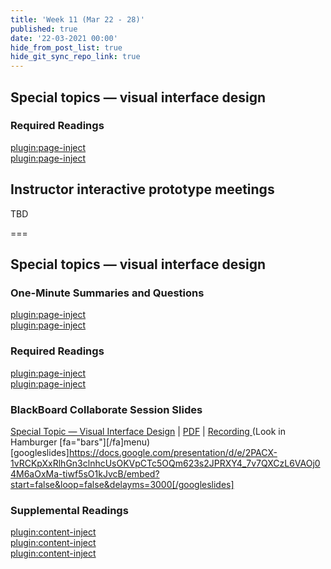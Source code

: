 ```yaml
---
title: 'Week 11 (Mar 22 - 28)'
published: true
date: '22-03-2021 00:00'
hide_from_post_list: true
hide_git_sync_repo_link: true
---
```


## Special topics — visual interface design

### Required Readings  
[plugin:page-inject](/211/weekly-readings/week-11-1?template=partials/embedlycardlinkonly)  
[plugin:page-inject](/211/weekly-readings/week-11-2?template=partials/embedlycardlinkonly)  

## Instructor interactive prototype meetings

TBD

===

## **Special topics — visual interface design**

### One-Minute Summaries and Questions  
[plugin:page-inject](/211/lms-assignments/one-minute-summaries/week-11-1)  
[plugin:page-inject](/211/lms-assignments/one-minute-summaries/week-11-2)  

### Required Readings  
[plugin:page-inject](/211/weekly-readings/week-11-1?template=partials/embedlycardlinkonly)  
[plugin:page-inject](/211/weekly-readings/week-11-2?template=partials/embedlycardlinkonly)  

### BlackBoard Collaborate Session Slides
[Special Topic — Visual Interface Design](https://docs.google.com/presentation/d/e/2PACX-1vRCKpXxRlhGn3clnhcUsOKVpCTc5OQm623s2JPRXY4_7v7QXCzL6VAOj04M6aOxMa-tiwf5sO1kJvcB/pub?start=false&loop=false&delayms=3000) | [PDF](https://canvas.sfu.ca/courses/59869/files/folder/Downloads/Slides%20PDFs/Mini-Lectures%20and%20Activities/Week-11) | [Recording ](https://canvas.sfu.ca/courses/59869/external_tools/3544) (Look in Hamburger [fa="bars"][/fa]menu)
[googleslides]https://docs.google.com/presentation/d/e/2PACX-1vRCKpXxRlhGn3clnhcUsOKVpCTc5OQm623s2JPRXY4_7v7QXCzL6VAOj04M6aOxMa-tiwf5sO1kJvcB/embed?start=false&loop=false&delayms=3000[/googleslides]

### Supplemental Readings  
[plugin:content-inject](/211/ux-techniques-guide/how-to-bridge-the-gap-between-the-problem-space-and-design-space/accessibility)  
[plugin:content-inject](/211/ux-techniques-guide/what-are-the-essentials-of-visual-interface-design/color)  
[plugin:content-inject](/211/ux-techniques-guide/what-are-the-essentials-of-visual-interface-design/color-tools)  
